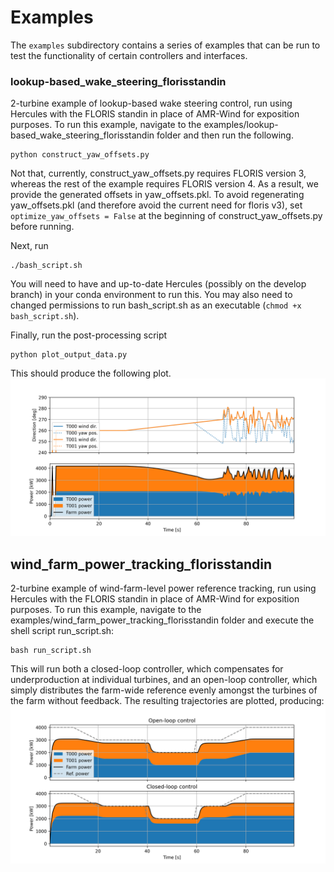 # Examples

The `examples` subdirectory contains a series of examples that can be run to test the functionality
of certain controllers and interfaces.

### lookup-based_wake_steering_florisstandin
2-turbine example of lookup-based wake steering control, run using Hercules with the FLORIS standin
in place of AMR-Wind for exposition purposes. To run this example, navigate to the 
examples/lookup-based_wake_steering_florisstandin folder and then run the following.
```
python construct_yaw_offsets.py
```

Not that, currently, construct_yaw_offsets.py requires FLORIS version 3, whereas the rest of the 
example requires FLORIS version 4. As a result, we provide the generated offsets in
yaw_offsets.pkl. To avoid regenerating yaw_offsets.pkl (and therefore avoid the current need for 
floris v3), set `optimize_yaw_offsets = False` at the beginning of construct_yaw_offsets.py before
running.

Next, run
```
./bash_script.sh
```
You will need to have and up-to-date Hercules (possibly on the develop branch) in your conda
environment to run this. You may also need to changed permissions to run bash_script.sh as an 
executable (`chmod +x bash_script.sh`).

Finally, run the post-processing script
```
python plot_output_data.py
```
This should produce the following plot.
![Results of lookup-based_wake_steering_florisstandin example](
    graphics/lookup-table-example-plot.png
)

## wind_farm_power_tracking_florisstandin
2-turbine example of wind-farm-level power reference tracking, run using Hercules with the FLORIS 
standin in place of AMR-Wind for exposition purposes. To run this example, navigate to the 
examples/wind_farm_power_tracking_florisstandin folder and execute the shell script run_script.sh:
```
bash run_script.sh
```

This will run both a closed-loop controller, which compensates for underproduction at individual 
turbines, and an open-loop controller, which simply distributes the farm-wide reference evenly
amongst the turbines of the farm without feedback. The resulting trajectories are plotted, 
producing:
![Results of wind_farm_power_tracking_florisstandin example](
    graphics/wf-power-tracking-plot.png
)